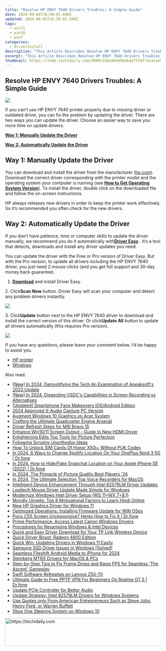 ```yaml
---
title: "Resolve HP ENVY 7640 Drivers Troubles: A Simple Guide"
date: 2024-09-04T16:59:01.648Z
updated: 2024-09-05T16:59:01.648Z
tags:
  - win11
  - win10
  - win7
categories:
  - DriverInstall
description: "This Article Describes Resolve HP ENVY 7640 Drivers Troubles: A Simple Guide"
excerpt: "This Article Describes Resolve HP ENVY 7640 Drivers Troubles: A Simple Guide"
thumbnail: https://thmb.techidaily.com/d909c336a94ed9bab4a7576f74cacae95859492ef6caf81801a20c12eae1a573.jpg
---
```


## Resolve HP ENVY 7640 Drivers Troubles: A Simple Guide

![](https://images.drivereasy.com/wp-content/uploads/2017/08/img_598020f5aa6b1.jpg) 

 If you can’t use HP ENVY 7640 printer properly due to missing driver or outdated driver, you can fix the problem by updating the driver. There are two ways you can update the driver. Choose an easier way to save you more time on update drivers. 

**[Way 1: Manually Update the Driver](https://tools.techidaily.com/drivereasy/download/)** 

**[Way 2: Automatically Update the Driver](https://tools.techidaily.com/drivereasy/download/)** 

 ##  Way 1: Manually Update the Driver

 You can download and install the driver from the manufacturer ([hp.com](http://www8.hp.com)). Download the correct driver corresponding with the printer model and the operating system your computer is running (see **[How to Get Operating System Version](https://tools.techidaily.com/drivereasy/download/)**). To install the driver, double click on the downloaded file and follow the on-screen instructions.

 HP always releases new drivers in order to keep the printer work effectively. So it’s recommended you often check for the new drivers.

 ##  Way 2: Automatically Update the Driver

 If you don’t have patience, time or computer skills to update the driver manually, we recommend you do it automatically with[**Driver Easy**](https://tools.techidaily.com/drivereasy/download/) . It’s a tool that detects, downloads and install any driver updates you need.

 You can update the driver with the Free or Pro version of Driver Easy. But with the Pro version, to update all drivers including the HP ENVY 7640 driver, you just need 2 mouse clicks (and you get full support and 30-day money back guarantee). 

 1. **[Download](https://tools.techidaily.com/drivereasy/download/)**  and install Driver Easy.

 2\. Click**Scan Now** button. Driver Easy will scan your computer and detect any problem drivers instantly.

![](https://images.drivereasy.com/wp-content/uploads/2017/08/img_598030c023837.png) 

 3\. Click**Update** button next to the HP ENVY 7640 driver to download and install the correct version of this driver. Or click**Update All** button to update all drivers automatically (this requires Pro version).

![](https://images.drivereasy.com/wp-content/uploads/2017/08/img_59803380cac5a.jpg) 

 If you have any questions, please leave your comment below. I’d be happy to assist you.

* [HP printer](https://tools.techidaily.com/drivereasy/download/)
* [Windows](https://tools.techidaily.com/drivereasy/download/)

<ins class="adsbygoogle"
     style="display:block"
     data-ad-format="autorelaxed"
     data-ad-client="ca-pub-7571918770474297"
     data-ad-slot="1223367746"></ins>



<ins class="adsbygoogle"
     style="display:block"
     data-ad-client="ca-pub-7571918770474297"
     data-ad-slot="8358498916"
     data-ad-format="auto"
     data-full-width-responsive="true"></ins>

<span class="atpl-alsoreadstyle">Also read:</span>
<div><ul>
<li><a href="https://on-screen-recording.techidaily.com/new-in-2024-demystifying-the-tech-an-examination-of-apeaksofts-2023-update/"><u>[New] In 2024, Demystifying the Tech  An Examination of Apeaksoft's 2023 Update</u></a></li>
<li><a href="https://screen-recording.techidaily.com/new-in-2024-dissecting-vsdcs-capabilities-in-screen-recording-vs-alternatives/"><u>[New] In 2024, Dissecting VSDC's Capabilities in Screen Recording vs Alternatives</u></a></li>
<li><a href="https://extra-guidance.techidaily.com/updated-smartphone-face-makeovers-iosandroid-edition/"><u>[Updated] Smartphone Face Makeovers  IOS/Android Edition</u></a></li>
<li><a href="https://screen-mirroring-recording.techidaily.com/2024-approved-x-audio-capture-pc-version/"><u>2024 Approved  X-Audio Capture  PC Version</u></a></li>
<li><a href="https://driver-install.techidaily.com/augment-windows-10-graphics-on-acer-system/"><u>Augment Windows 10 Graphics on Acer System</u></a></li>
<li><a href="https://extra-information.techidaily.com/crafting-the-ultimate-quadcopter-engine-arsenal/"><u>Crafting the Ultimate Quadcopter Engine Arsenal</u></a></li>
<li><a href="https://driver-install.techidaily.com/driver-refresh-steps-for-msi-bravo-15/"><u>Driver Refresh Steps for MSI Bravo 15</u></a></li>
<li><a href="https://driver-install.techidaily.com/enhance-win1011-screen-output-guide-to-new-hdmi-driver/"><u>Enhance Win10/11 Screen Output - Guide to New HDMI Driver</u></a></li>
<li><a href="https://fox-access.techidaily.com/enlightening-edits-top-tools-for-picture-perfection/"><u>Enlightening Edits  Top Tools for Picture Perfection</u></a></li>
<li><a href="https://extra-lessons.techidaily.com/following-scrutiny-unorthodox-ideas/"><u>Following Scrutiny  Unorthodox Ideas</u></a></li>
<li><a href="https://sim-unlock.techidaily.com/how-to-unlock-sim-cards-of-honor-x50iplus-without-puk-codes-by-drfone-android/"><u>How To Unlock SIM Cards Of Honor X50i+ Without PUK Codes</u></a></li>
<li><a href="https://fake-location.techidaily.com/in-2024-6-ways-to-change-spotify-location-on-your-oneplus-nord-3-5g-drfone-by-drfone-virtual-android/"><u>In 2024, 6 Ways to Change Spotify Location On Your OnePlus Nord 3 5G | Dr.fone</u></a></li>
<li><a href="https://location-social.techidaily.com/in-2024-how-to-hidefake-snapchat-location-on-your-apple-iphone-se-2022-drfone-by-drfone-virtual-ios/"><u>In 2024, How to Hide/Fake Snapchat Location on Your Apple iPhone SE (2022) | Dr.fone</u></a></li>
<li><a href="https://vp-tips.techidaily.com/in-2024-the-pinnacle-of-picture-quality-best-players-24/"><u>In 2024, The Pinnacle of Picture Quality  Best Players '24</u></a></li>
<li><a href="https://remote-screen-capture.techidaily.com/in-2024-the-ultimate-selection-top-voice-recorders-for-macos/"><u>In 2024, The Ultimate Selection  Top Voice Recorders for MacOS</u></a></li>
<li><a href="https://driver-install.techidaily.com/intelligent-device-enhancement-through-intel-82579lm-driver-updates/"><u>Intelligent Device Enhancement Through Intel 82579LM Driver Updates</u></a></li>
<li><a href="https://driver-install.techidaily.com/logitech-mouse-driver-update-made-simple-for-windows/"><u>Logitech Mouse Driver Update Made Simple for Windows</u></a></li>
<li><a href="https://driver-install.techidaily.com/modernize-windows-intel-driver-setup-ws-11pluswx-7plus81/"><u>Modernize Windows Intel Driver Setup (WS 11+WX 7+8.1)</u></a></li>
<li><a href="https://mondly-stories.techidaily.com/1719581107411-mondly-unveils-top-8-motivational-factors-to-learn-hindi-online/"><u>Mondly Unveils: Top 8 Motivational Factors to Learn Hindi Online</u></a></li>
<li><a href="https://driver-install.techidaily.com/new-hp-graphics-driver-for-windows-11/"><u>New HP Graphics Driver for Windows 11</u></a></li>
<li><a href="https://driver-install.techidaily.com/optimized-operations-installing-firmware-update-for-win-oses/"><u>Optimized Operations: Installing Firmware Update for WIN OSes</u></a></li>
<li><a href="https://fix-guide.techidaily.com/poco-c55-screen-unresponsive-heres-how-to-fix-it-drfone-by-drfone-fix-android-problems-fix-android-problems/"><u>Poco C55 Screen Unresponsive? Heres How to Fix It | Dr.fone</u></a></li>
<li><a href="https://driver-install.techidaily.com/prime-performance-access-latest-canon-windows-drivers/"><u>Prime Performance: Access Latest Canon Windows Drivers</u></a></li>
<li><a href="https://driver-install.techidaily.com/procedures-for-revamping-windows-and-intel-devices/"><u>Procedures for Revamping Windows & Intel Devices</u></a></li>
<li><a href="https://driver-install.techidaily.com/quick-and-easy-driver-download-for-your-tp-link-wireless-device/"><u>Quick and Easy Driver Download for Your TP Link Wireless Device</u></a></li>
<li><a href="https://driver-install.techidaily.com/quick-driver-boost-radeon-4800-edition/"><u>Quick Driver Boost: Radeon 4800 Edition</u></a></li>
<li><a href="https://driver-install.techidaily.com/quick-win-updating-drivers-in-windows-11-easily/"><u>Quick Win: Updating Drivers in Windows 11 Easily</u></a></li>
<li><a href="https://driver-install.techidaily.com/samsung-ssd-driver-issues-in-windows-solved/"><u>Samsung SSD Driver Issues in Windows [Solved]</u></a></li>
<li><a href="https://extra-guidance.techidaily.com/seamless-fileshift-android-media-to-iphone-for-2024/"><u>Seamless Fileshift  Android Media to iPhone for 2024</u></a></li>
<li><a href="https://driver-install.techidaily.com/steinberg-mtrx-drivers-for-macos-and-pcs/"><u>Steinberg MTRX Drivers for MacOS & PCs</u></a></li>
<li><a href="https://program-issues.techidaily.com/step-by-step-tips-to-fix-frame-drops-and-raise-fps-for-seamless-the-ascent-gameplay/"><u>Step-by-Step Tips to Fix Frame Drops and Raise FPS for Seamless 'The Ascent' Gameplay</u></a></li>
<li><a href="https://driver-install.techidaily.com/swift-software-refreshes-on-lenovo-z50-70/"><u>Swift Software Refreshes on Lenovo Z50-70</u></a></li>
<li><a href="https://fake-location.techidaily.com/ultimate-guide-to-free-pptp-vpn-for-beginners-on-realme-gt-5-drfone-by-drfone-virtual-android/"><u>Ultimate Guide to Free PPTP VPN For Beginners On Realme GT 5 | Dr.fone</u></a></li>
<li><a href="https://driver-install.techidaily.com/update-pcie-controller-for-better-audio/"><u>Update PCIe Controller for Better Audio</u></a></li>
<li><a href="https://driver-install.techidaily.com/update-strategy-intel-82579lm-drivers-for-windows-systems/"><u>Update Strategy: Intel 82579LM Drivers for Windows Systems</u></a></li>
<li><a href="https://driver-download.techidaily.com/1722972286942-use-quotes-only-from-american-entrepreneurs-such-as-steve-jobs-henry-ford-or-warren-buffett/"><u>Use Quotes only From American Entrepreneurs Such as Steve Jobs, Henry Ford, or Warren Buffett</u></a></li>
<li><a href="https://driver-install.techidaily.com/xbox-one-steering-system-on-windows-10/"><u>Xbox One Steering System on Windows 10</u></a></li>
</ul></div>

<!-- affiliate ads begin -->
<a href="https://aligracehair.sjv.io/c/5597632/2135419/19272" target="_top" id="2135419">
  <img src="//a.impactradius-go.com/display-ad/19272-2135419" border="0" alt="https://techidaily.com" width="728" height="90"/>
</a>
<img height="0" width="0" src="https://aligracehair.sjv.io/i/5597632/2135419/19272" style="position:absolute;visibility:hidden;" border="0" />
<!-- affiliate ads end -->
